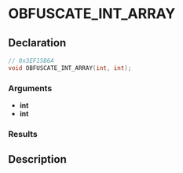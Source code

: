 # OBFUSCATE_INT_ARRAY

## Declaration
```cpp
// 0x3EF15B6A
void OBFUSCATE_INT_ARRAY(int, int);
```

### Arguments
- **int**
- **int**

### Results

## Description
